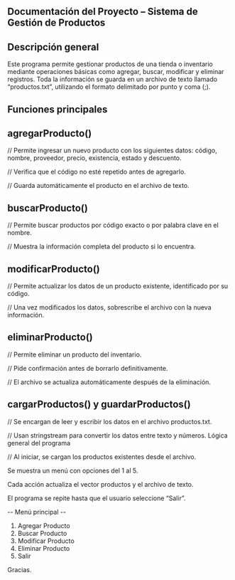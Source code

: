 ## Documentación del Proyecto – Sistema de Gestión de Productos

## Descripción general

Este programa permite gestionar productos de una tienda o inventario mediante operaciones básicas como agregar, buscar, modificar y eliminar registros.
Toda la información se guarda en un archivo de texto llamado “productos.txt”, utilizando el formato delimitado por punto y coma (;).

 ## Funciones principales

## agregarProducto()

// Permite ingresar un nuevo producto con los siguientes datos:
código, nombre, proveedor, precio, existencia, estado y descuento.

// Verifica que el código no esté repetido antes de agregarlo.

// Guarda automáticamente el producto en el archivo de texto.

## buscarProducto()

// Permite buscar productos por código exacto o por palabra clave en el nombre.

// Muestra la información completa del producto si lo encuentra.

## modificarProducto()

// Permite actualizar los datos de un producto existente, identificado por su código.

// Una vez modificados los datos, sobrescribe el archivo con la nueva información.

## eliminarProducto()

// Permite eliminar un producto del inventario.

// Pide confirmación antes de borrarlo definitivamente.

// El archivo se actualiza automáticamente después de la eliminación.

## cargarProductos() y guardarProductos()

// Se encargan de leer y escribir los datos en el archivo productos.txt.

// Usan stringstream para convertir los datos entre texto y números.
Lógica general del programa

// Al iniciar, se cargan los productos existentes desde el archivo.

Se muestra un menú con opciones del 1 al 5.

Cada acción actualiza el vector productos y el archivo de texto.

El programa se repite hasta que el usuario seleccione “Salir”.

-- Menú principal --
1. Agregar Producto
2. Buscar Producto
3. Modificar Producto
4. Eliminar Producto
5. Salir

Gracias.
